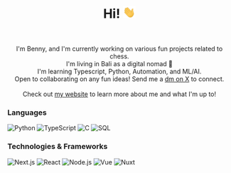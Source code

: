 <h1 align="center">Hi! <img src="https://github.com/bennyrubanov/bennyrubanov/blob/main/238178097-766d336d-b87d-44ba-807c-c51de2bc6b4d.gif" width="28px" alt="👋"></h1>

<p align="center">
    <br><br>
        I'm Benny, and I'm currently working on various fun projects related to chess.<br>
        I'm living in Bali as a digital nomad 🌴<br>
        I'm learning Typescript, Python, Automation, and ML/AI.<br>
        Open to collaborating on any fun ideas! Send me a <a href="https://twitter.com/BennyRubanov">dm on X</a> to connect.<br>
    <br>
    Check out <a href="bennyrubanov.com">my website</a> to learn more about me and what I'm up to!
</p>

### Languages
![Python](https://img.shields.io/badge/python-black?style=for-the-badge&logo=python)
![TypeScript](https://img.shields.io/badge/typescript-black?style=for-the-badge&logo=typescript)
![C](https://img.shields.io/badge/c-black?style=for-the-badge&logo=c)
![SQL](https://img.shields.io/badge/sql-black?style=for-the-badge&logo=mysql)

### Technologies & Frameworks
![Next.js](https://img.shields.io/badge/next.js-000000?style=for-the-badge&logo=nextdotjs&logoColor=white)
![React](https://img.shields.io/badge/react-black?style=for-the-badge&logo=react)
![Node.js](https://img.shields.io/badge/node.js-000000?style=for-the-badge&logo=nodedotjs&logoColor=white)
![Vue](https://img.shields.io/badge/vue-black?style=for-the-badge&logo=react)
![Nuxt](https://img.shields.io/badge/nuxt.js-000000?style=for-the-badge&logo=nuxtdotjs)

<!--
**bennyrubanov/bennyrubanov** is a ✨ _special_ ✨ repository because its `README.md` (this file) appears on your GitHub profile.

Here are some ideas to get you started:

- 🔭 I’m currently working on ...
- 🌱 I’m currently learning ...
- 👯 I’m looking to collaborate on ...
- 🤔 I’m looking for help with ...
- 💬 Ask me about ...
- 📫 How to reach me: ...
- 😄 Pronouns: ...
- ⚡ Fun fact: ...
-->
